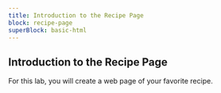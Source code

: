 ```yaml
---
title: Introduction to the Recipe Page
block: recipe-page
superBlock: basic-html
---
```


## Introduction to the Recipe Page

For this lab, you will create a web page of your favorite recipe.
